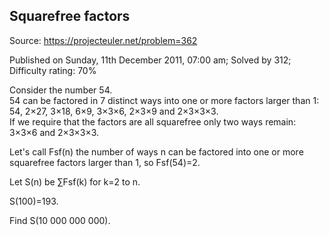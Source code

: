 Squarefree factors
------------------

Source: https://projecteuler.net/problem=362

Published on Sunday, 11th December 2011, 07:00 am; Solved by 312;
Difficulty rating: 70%

Consider the number 54.\
 54 can be factored in 7 distinct ways into one or more factors larger
than 1:\
 54, 2×27, 3×18, 6×9, 3×3×6, 2×3×9 and 2×3×3×3.\
 If we require that the factors are all squarefree only two ways remain:
3×3×6 and 2×3×3×3.

Let's call Fsf(n) the number of ways n can be factored into one or more
squarefree factors larger than 1, so Fsf(54)=2.

Let S(n) be ∑Fsf(k) for k=2 to n.

S(100)=193.

Find S(10 000 000 000).
